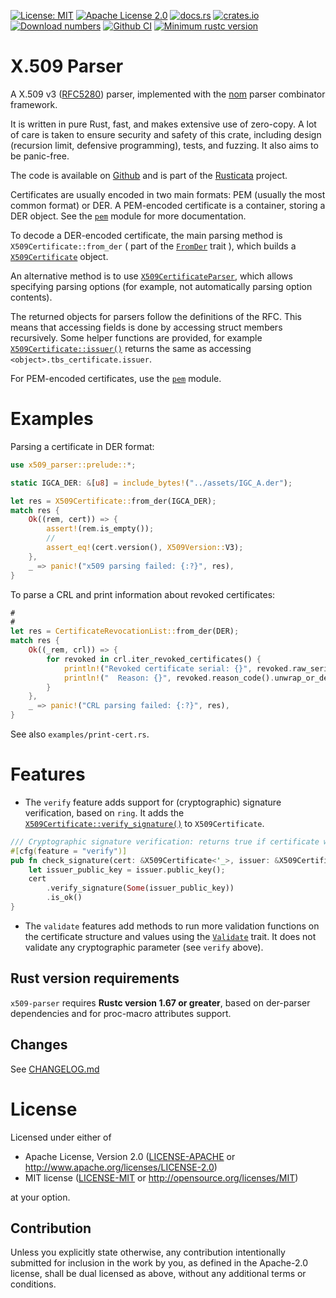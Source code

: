 <!-- cargo-sync-readme start -->

[![License: MIT](https://img.shields.io/badge/License-MIT-yellow.svg)](./LICENSE-MIT)
[![Apache License 2.0](https://img.shields.io/badge/License-Apache%202.0-blue.svg)](./LICENSE-APACHE)
[![docs.rs](https://docs.rs/x509-parser/badge.svg)](https://docs.rs/x509-parser)
[![crates.io](https://img.shields.io/crates/v/x509-parser.svg)](https://crates.io/crates/x509-parser)
[![Download numbers](https://img.shields.io/crates/d/x509-parser.svg)](https://crates.io/crates/x509-parser)
[![Github CI](https://github.com/rusticata/x509-parser/workflows/Continuous%20integration/badge.svg)](https://github.com/rusticata/x509-parser/actions)
[![Minimum rustc version](https://img.shields.io/badge/rustc-1.67.0+-lightgray.svg)](#rust-version-requirements)

# X.509 Parser

A X.509 v3 ([RFC5280]) parser, implemented with the [nom](https://github.com/Geal/nom)
parser combinator framework.

It is written in pure Rust, fast, and makes extensive use of zero-copy. A lot of care is taken
to ensure security and safety of this crate, including design (recursion limit, defensive
programming), tests, and fuzzing. It also aims to be panic-free.

The code is available on [Github](https://github.com/rusticata/x509-parser)
and is part of the [Rusticata](https://github.com/rusticata) project.

Certificates are usually encoded in two main formats: PEM (usually the most common format) or
DER.  A PEM-encoded certificate is a container, storing a DER object. See the
[`pem`](https://docs.rs/x509-parser/latest/x509_parser/pem/index.html) module for more documentation.

To decode a DER-encoded certificate, the main parsing method is
`X509Certificate::from_der` (
part of the [`FromDer`](https://docs.rs/x509-parser/latest/x509_parser/prelude/trait.FromDer.html) trait
), which builds a
[`X509Certificate`](https://docs.rs/x509-parser/latest/x509_parser/certificate/struct.X509Certificate.html) object.

An alternative method is to use [`X509CertificateParser`](https://docs.rs/x509-parser/latest/x509_parser/certificate/struct.X509CertificateParser.html),
which allows specifying parsing options (for example, not automatically parsing option contents).

The returned objects for parsers follow the definitions of the RFC. This means that accessing
fields is done by accessing struct members recursively. Some helper functions are provided, for
example [`X509Certificate::issuer()`](https://docs.rs/x509-parser/latest/x509_parser/certificate/struct.X509Certificate.html#method.issuer) returns the
same as accessing `<object>.tbs_certificate.issuer`.

For PEM-encoded certificates, use the [`pem`](https://docs.rs/x509-parser/latest/x509_parser/pem/index.html) module.

# Examples

Parsing a certificate in DER format:

```rust
use x509_parser::prelude::*;

static IGCA_DER: &[u8] = include_bytes!("../assets/IGC_A.der");

let res = X509Certificate::from_der(IGCA_DER);
match res {
    Ok((rem, cert)) => {
        assert!(rem.is_empty());
        //
        assert_eq!(cert.version(), X509Version::V3);
    },
    _ => panic!("x509 parsing failed: {:?}", res),
}
```

To parse a CRL and print information about revoked certificates:

```rust
#
#
let res = CertificateRevocationList::from_der(DER);
match res {
    Ok((_rem, crl)) => {
        for revoked in crl.iter_revoked_certificates() {
            println!("Revoked certificate serial: {}", revoked.raw_serial_as_string());
            println!("  Reason: {}", revoked.reason_code().unwrap_or_default().1);
        }
    },
    _ => panic!("CRL parsing failed: {:?}", res),
}
```

See also `examples/print-cert.rs`.

# Features

- The `verify` feature adds support for (cryptographic) signature verification, based on `ring`.
  It adds the
  [`X509Certificate::verify_signature()`](https://docs.rs/x509-parser/latest/x509_parser/certificate/struct.X509Certificate.html#method.verify_signature)
  to `X509Certificate`.

```rust
/// Cryptographic signature verification: returns true if certificate was signed by issuer
#[cfg(feature = "verify")]
pub fn check_signature(cert: &X509Certificate<'_>, issuer: &X509Certificate<'_>) -> bool {
    let issuer_public_key = issuer.public_key();
    cert
        .verify_signature(Some(issuer_public_key))
        .is_ok()
}
```

- The `validate` features add methods to run more validation functions on the certificate structure
  and values using the [`Validate`](https://docs.rs/x509-parser/latest/x509_parser/validate/trait.Validate.html) trait.
  It does not validate any cryptographic parameter (see `verify` above).

## Rust version requirements

`x509-parser` requires **Rustc version 1.67 or greater**, based on der-parser
dependencies and for proc-macro attributes support.

[RFC5280]: https://tools.ietf.org/html/rfc5280
<!-- cargo-sync-readme end -->

## Changes

See [CHANGELOG.md](CHANGELOG.md)

# License

Licensed under either of

 * Apache License, Version 2.0
   ([LICENSE-APACHE](LICENSE-APACHE) or http://www.apache.org/licenses/LICENSE-2.0)
 * MIT license
   ([LICENSE-MIT](LICENSE-MIT) or http://opensource.org/licenses/MIT)

at your option.

## Contribution

Unless you explicitly state otherwise, any contribution intentionally submitted
for inclusion in the work by you, as defined in the Apache-2.0 license, shall be
dual licensed as above, without any additional terms or conditions.
